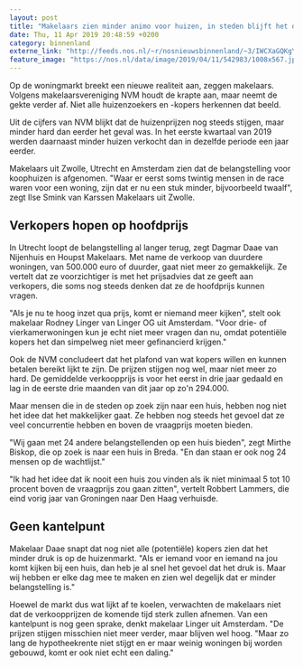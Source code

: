 ```yaml
---
layout: post
title: "Makelaars zien minder animo voor huizen, in steden blijft het druk"
date: Thu, 11 Apr 2019 20:48:59 +0200
category: binnenland
externe_link: "http://feeds.nos.nl/~r/nosnieuwsbinnenland/~3/IWCXaGQKgYc/2280036"
feature_image: "https://nos.nl/data/image/2019/04/11/542983/1008x567.jpg"
---
```


<p>Op de woningmarkt breekt een nieuwe realiteit aan, zeggen makelaars. Volgens makelaarsvereniging NVM houdt de krapte aan, maar neemt de gekte verder af. Niet alle huizenzoekers en -kopers herkennen dat beeld.</p>
<p>Uit de cijfers van NVM blijkt dat de huizenprijzen nog steeds stijgen, maar minder hard dan eerder het geval was. In het eerste kwartaal van 2019 werden daarnaast minder huizen verkocht dan in dezelfde periode een jaar eerder.</p>
<p>Makelaars uit Zwolle, Utrecht en Amsterdam zien dat de belangstelling voor koophuizen is afgenomen. "Waar er eerst soms twintig mensen in de race waren voor een woning, zijn dat er nu een stuk minder, bijvoorbeeld twaalf", zegt Ilse Smink van Karssen Makelaars uit Zwolle.</p>
<h2>Verkopers hopen op hoofdprijs</h2>
<p>In Utrecht loopt de belangstelling al langer terug, zegt Dagmar Daae van Nijenhuis en Houpst Makelaars. Met name de verkoop van duurdere woningen, van 500.000 euro of duurder, gaat niet meer zo gemakkelijk. Ze vertelt dat ze voorzichtiger is met het prijsadvies dat ze geeft aan verkopers, die soms nog steeds denken dat ze de hoofdprijs kunnen vragen.</p>
<p>"Als je nu te hoog inzet qua prijs, komt er niemand meer kijken", stelt ook makelaar Rodney Linger van Linger OG uit Amsterdam. "Voor drie- of vierkamerwoningen kun je echt niet meer vragen dan nu, omdat potentiële kopers het dan simpelweg niet meer gefinancierd krijgen."</p>
<p>Ook de NVM concludeert dat het plafond van wat kopers willen en kunnen betalen bereikt lijkt te zijn. De prijzen stijgen nog wel, maar niet meer zo hard. De gemiddelde verkoopprijs is voor het eerst in drie jaar gedaald en lag in de eerste drie maanden van dit jaar op zo'n 294.000.</p>
<p>Maar mensen die in de steden op zoek zijn naar een huis, hebben nog niet het idee dat het makkelijker gaat. Ze hebben nog steeds het gevoel dat ze veel concurrentie hebben en boven de vraagprijs moeten bieden.</p>
<p>"Wij gaan met 24 andere belangstellenden op een huis bieden", zegt Mirthe Biskop, die op zoek is naar een huis in Breda. "En dan staan er ook nog 24 mensen op de wachtlijst."</p>
<p>"Ik had het idee dat ik nooit een huis zou vinden als ik niet minimaal 5 tot 10 procent boven de vraagprijs zou gaan zitten", vertelt Robbert Lammers, die eind vorig jaar van Groningen naar Den Haag verhuisde.</p>
<h2>Geen kantelpunt</h2>
<p>Makelaar Daae snapt dat nog niet alle (potentiële) kopers zien dat het minder druk is op de huizenmarkt. "Als er iemand voor en iemand na jou komt kijken bij een huis, dan heb je al snel het gevoel dat het druk is. Maar wij hebben er elke dag mee te maken en zien wel degelijk dat er minder belangstelling is."</p>
<p>Hoewel de markt dus wat lijkt af te koelen, verwachten de makelaars niet dat de verkoopprijzen de komende tijd sterk zullen afnemen. Van een kantelpunt is nog geen sprake, denkt makelaar Linger uit Amsterdam. "De prijzen stijgen misschien niet meer verder, maar blijven wel hoog. "Maar zo lang de hypotheekrente niet stijgt en er maar weinig woningen bij worden gebouwd, komt er ook niet echt een daling."</p><img src="http://feeds.feedburner.com/~r/nosnieuwsbinnenland/~4/IWCXaGQKgYc" height="1" width="1" alt=""/>
